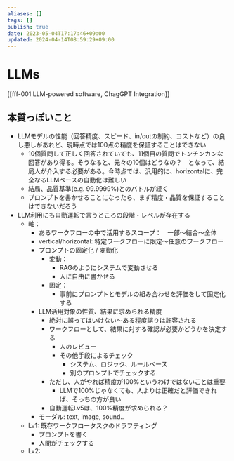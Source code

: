 ```yaml
---
aliases: []
tags: []
publish: true
date: 2023-05-04T17:17:46+09:00
updated: 2024-04-14T08:59:29+09:00
---
```

# LLMs

[[fff-001 LLM-powered software, ChagGPT Integration]]

## 本質っぽいこと
- LLMモデルの性能（回答精度、スピード、in/outの制約、コストなど）の良し悪しがあれど、現時点では100点の精度を保証することはできない
	- 10個質問して正しく回答されていても、11個目の質問でトンチンカンな回答があり得る。そうなると、元々の10個はどうなの？　となって、結局人が介入する必要がある。今時点では、汎用的に、horizontalに、完全なるLLMベースの自動化は難しい
	- 結局、品質基準(e.g. 99.9999%)とのバトルが続く
	- プロンプトを書かせることになったら、まず精度・品質を保証することはできないだろう
- LLM利用にも自動運転で言うところの段階・レベルが存在する
	- 軸：
		- あるワークフローの中で活用するスコープ：　一部〜結合〜全体
		- vertical/horizontal: 特定ワークフローに限定〜任意のワークフロー
		- プロンプトの固定化 / 変動化
			- 変動： 
				- RAGのようにシステムで変動させる
				- 人に自由に書かせる
			- 固定：
				- 事前にプロンプトとモデルの組み合わせを評価をして固定化する
		- LLM活用対象の性質、結果に求められる精度
			- 絶対に誤ってはいけない〜ある程度誤りは許容される
			- ワークフローとして、結果に対する確認が必要かどうかを決定する
				- 人のレビュー
				- その他手段によるチェック
					- システム、ロジック、ルールベース
					- 別のプロンプトでチェックする
			- ただし、人がやれば精度が100%というわけではないことは重要
				- LLMで100%じゃなくても、人よりは正確だと評価できれば、そっちの方が良い
			- 自動運転Lv5は、100%精度が求められる？
		- モーダル: text, image, sound..
	- Lv1: 既存ワークフロータスクのドラフティング
		- プロンプトを書く
		- 人間がチェックする
	- Lv2: 